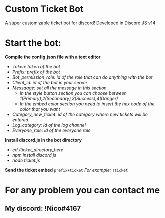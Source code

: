 # Custom Ticket Bot
A super customizable ticket bot for discord!
Developed in Discord.JS v14

# Start the bot:
**Compile the config.json file with a text editor**
* *Token: token of the bot*
* *Prefix: prefix of the bot*
* *Bot_permission_role: id of the role that can do anything with the bot*
* *Client_id: id of the bot in your server*
* *Messaage: set all the message in this section*
  * *In the style button section you can choose between 1(Primary),2(Secondary),3(Success),4(Danger)*
  * *In the embed color section you need to insert the hex code of the color that you want*
* *Category_new_ticket: id of the category where new tickets will be entered*
* *Log_category: id of the log channel*
* *Everyone_role: id of the everyone role*

**Install discord.js in the bot directory**
* *cd /ticket_directory_here* 
* *npm install discord.js* 
* *node ticket.js*

**Send the ticket embed**
`prefix+ticket`
*For example:*
`!ticket`

# For any problem you can contact me
## My discord: !Nico#4167
